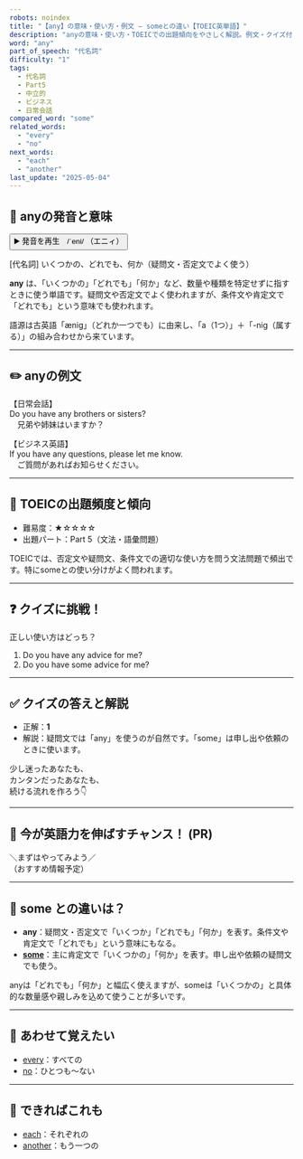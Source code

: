 ```yaml
---
robots: noindex
title: "【any】の意味・使い方・例文 ― someとの違い【TOEIC英単語】"
description: "anyの意味・使い方・TOEICでの出題傾向をやさしく解説。例文・クイズ付きでsomeとの違いもわかりやすく学べます。"
word: "any"
part_of_speech: "代名詞"
difficulty: "1"
tags:
  - 代名詞
  - Part5
  - 中立的
  - ビジネス
  - 日常会話
compared_word: "some"
related_words:
  - "every"
  - "no"
next_words:
  - "each"
  - "another"
last_update: "2025-05-04"
---
```


## 🔰 anyの発音と意味

<button class="play-audio" onclick="playTTS('any')">
  <span class="play-audio-main">
    ▶️ 発音を再生　/ˈeni/
  </span>
  <span class="play-audio-sub">
    （エニィ）
  </span>
</button>

[代名詞] いくつかの、どれでも、何か（疑問文・否定文でよく使う）

**any** は、「いくつかの」「どれでも」「何か」など、数量や種類を特定せずに指すときに使う単語です。疑問文や否定文でよく使われますが、条件文や肯定文で「どれでも」という意味でも使われます。

語源は古英語「ænig」（どれか一つでも）に由来し、「a（1つ）」＋「-nig（属する）」の組み合わせから来ています。

---

## ✏️ anyの例文

【日常会話】  
Do you have any brothers or sisters?  
　兄弟や姉妹はいますか？

【ビジネス英語】  
If you have any questions, please let me know.  
　ご質問があればお知らせください。

---

## 🎯 TOEICの出題頻度と傾向

- 難易度：★☆☆☆☆
- 出題パート：Part 5（文法・語彙問題）

TOEICでは、否定文や疑問文、条件文での適切な使い方を問う文法問題で頻出です。特にsomeとの使い分けがよく問われます。

---

## ❓ クイズに挑戦！

正しい使い方はどっち？

1. Do you have any advice for me?  
2. Do you have some advice for me?

---

## ✅ クイズの答えと解説

- 正解：**1**
- 解説：疑問文では「any」を使うのが自然です。「some」は申し出や依頼のときに使います。

少し迷ったあなたも、  
カンタンだったあなたも、  
続ける流れを作ろう👇️

---

## 🚀 今が英語力を伸ばすチャンス！ (PR)

<div class="info-center">
＼まずはやってみよう／<br>  
（おすすめ情報予定）
</div>

---

## 🤔  some との違いは？

- **any**：疑問文・否定文で「いくつか」「どれでも」「何か」を表す。条件文や肯定文で「どれでも」という意味にもなる。
- **[some](/word/some/)**：主に肯定文で「いくつかの」「何か」を表す。申し出や依頼の疑問文でも使う。

anyは「どれでも」「何か」と幅広く使えますが、someは「いくつかの」と具体的な数量感や親しみを込めて使うことが多いです。

---

## 🧩 あわせて覚えたい

- [every](/word/every/)：すべての
- [no](/word/no/)：ひとつも～ない

---

## 📖 できればこれも

- [each](/word/each/)：それぞれの
- [another](/word/another/)：もう一つの

<!-- cvid: aid26_bid08 -->
